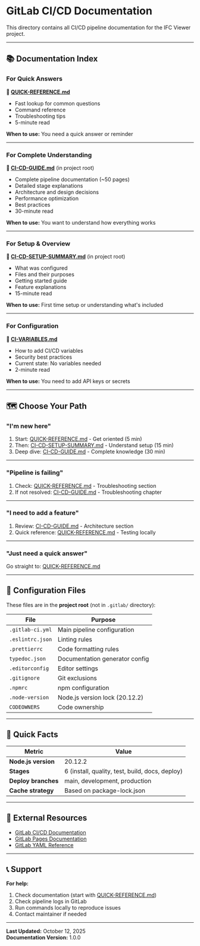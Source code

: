 # GitLab CI/CD Documentation

This directory contains all CI/CD pipeline documentation for the IFC Viewer project.

---

## 📚 Documentation Index

### For Quick Answers

**🚀 [QUICK-REFERENCE.md](./QUICK-REFERENCE.md)**
- Fast lookup for common questions
- Command reference
- Troubleshooting tips
- 5-minute read

**When to use:** You need a quick answer or reminder

---

### For Complete Understanding

**📖 [CI-CD-GUIDE.md](../CI-CD-GUIDE.md)** (in project root)
- Complete pipeline documentation (~50 pages)
- Detailed stage explanations
- Architecture and design decisions
- Performance optimization
- Best practices
- 30-minute read

**When to use:** You want to understand how everything works

---

### For Setup & Overview

**📝 [CI-CD-SETUP-SUMMARY.md](../CI-CD-SETUP-SUMMARY.md)** (in project root)
- What was configured
- Files and their purposes
- Getting started guide
- Feature explanations
- 15-minute read

**When to use:** First time setup or understanding what's included

---

### For Configuration

**🔧 [CI-VARIABLES.md](./CI-VARIABLES.md)**
- How to add CI/CD variables
- Security best practices
- Current state: No variables needed
- 2-minute read

**When to use:** You need to add API keys or secrets

---

## 🗺️ Choose Your Path

### "I'm new here"

1. Start: [QUICK-REFERENCE.md](./QUICK-REFERENCE.md) - Get oriented (5 min)
2. Then: [CI-CD-SETUP-SUMMARY.md](../CI-CD-SETUP-SUMMARY.md) - Understand setup (15 min)
3. Deep dive: [CI-CD-GUIDE.md](../CI-CD-GUIDE.md) - Complete knowledge (30 min)

---

### "Pipeline is failing"

1. Check: [QUICK-REFERENCE.md](./QUICK-REFERENCE.md) - Troubleshooting section
2. If not resolved: [CI-CD-GUIDE.md](../CI-CD-GUIDE.md) - Troubleshooting chapter

---

### "I need to add a feature"

1. Review: [CI-CD-GUIDE.md](../CI-CD-GUIDE.md) - Architecture section
2. Quick reference: [QUICK-REFERENCE.md](./QUICK-REFERENCE.md) - Testing locally

---

### "Just need a quick answer"

Go straight to: [QUICK-REFERENCE.md](./QUICK-REFERENCE.md)

---

## 📂 Configuration Files

These files are in the **project root** (not in `.gitlab/` directory):

| File | Purpose |
|------|---------|
| `.gitlab-ci.yml` | Main pipeline configuration |
| `.eslintrc.json` | Linting rules |
| `.prettierrc` | Code formatting rules |
| `typedoc.json` | Documentation generator config |
| `.editorconfig` | Editor settings |
| `.gitignore` | Git exclusions |
| `.npmrc` | npm configuration |
| `.node-version` | Node.js version lock (20.12.2) |
| `CODEOWNERS` | Code ownership |

---

## 🎯 Quick Facts

| Metric | Value |
|--------|-------|
| **Node.js version** | 20.12.2 |
| **Stages** | 6 (install, quality, test, build, docs, deploy) |
| **Deploy branches** | main, development, production |
| **Cache strategy** | Based on package-lock.json |

---

## 🔗 External Resources

- [GitLab CI/CD Documentation](https://docs.gitlab.com/ee/ci/)
- [GitLab Pages Documentation](https://docs.gitlab.com/ee/user/project/pages/)
- [GitLab YAML Reference](https://docs.gitlab.com/ee/ci/yaml/)

---

## 📞 Support

**For help:**
1. Check documentation (start with [QUICK-REFERENCE.md](./QUICK-REFERENCE.md))
2. Check pipeline logs in GitLab
3. Run commands locally to reproduce issues
4. Contact maintainer if needed

---

**Last Updated:** October 12, 2025  
**Documentation Version:** 1.0.0

